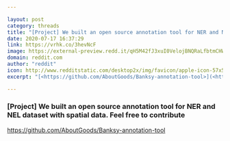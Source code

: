 ```yaml
---

layout: post
category: threads
title: "[Project] We built an open source annotation tool for NER and NEL dataset with spatial data. Feel free to contribute"
date: 2020-07-17 16:37:29
link: https://vrhk.co/3hevNcF
image: https://external-preview.redd.it/qH5M42fJ3xuI0VelojBNQRaLfbtmCHWuecmR5bYC4Ww.jpg?width=400&height=209.42408377&auto=webp&crop=400:209.42408377,smart&s=1911f9dca137a255c5f285fd67bb2595aa60b0f8
domain: reddit.com
author: "reddit"
icon: http://www.redditstatic.com/desktop2x/img/favicon/apple-icon-57x57.png
excerpt: "[<https://github.com/AboutGoods/Banksy-annotation-tool>](<https://github.com/AboutGoods/Banksy-annotation-tool>)"

---
```


### [Project] We built an open source annotation tool for NER and NEL dataset with spatial data. Feel free to contribute

[<https://github.com/AboutGoods/Banksy-annotation-tool>](<https://github.com/AboutGoods/Banksy-annotation-tool>)